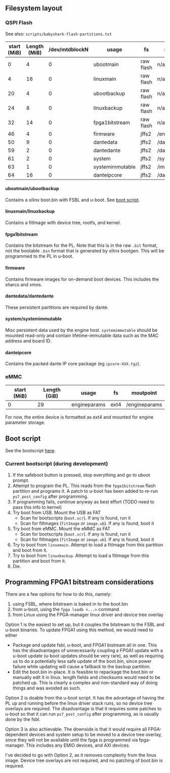 ## Filesystem layout
### QSPI Flash
See also: `scripts/babyshark-flash-partitions.txt`

| start (MiB) | Length (MiB) | /dev/mtdblockN | usage           | fs        | moutpoint       |
| ----------- | ------------ | -------------- | --------------- | --------- | --------------- |
| 0           | 4            | 0              | ubootmain       | raw flash | n/a             |
| 4           | 16           | 0              | linuxmain       | raw flash | n/a             |
| 20          | 4            | 0              | ubootbackup     | raw flash | n/a             |
| 24          | 8            | 0              | linuxbackup     | raw flash | n/a             |
| 32          | 14           | 0              | fpga1bitstream  | raw flash | n/a             |
| 46          | 4            | 0              | firmware        | jffs2     | /enginefirmware |
| 50          | 9            | 0              | dantedata       | jffs2     | /data           |
| 59          | 2            | 0              | dantedante      | jffs2     | /dante          |
| 61          | 2            | 0              | system          | jffs2     | /systempersist  |
| 63          | 1            | 0              | systemimmutable | jffs2     | /immutable      |
| 64          | 16           | 0              | danteipcore     | jffs2     | /danteipcore    |

#### ubootmain/ubootbackup
Contains a xilinx boot.bin with FSBL and u-boot. See [boot script](#boot-script).

#### linuxmain/linuxbackup
Contains a fitImage with device tree, rootfs, and kernel.

#### fpga1bitstream
Contains the bitstream for the PL. Note that this is in the raw `.bit` format,
not the bootable `.bin` format that is generated by xilinx bootgen. This will
be programmed to the PL in u-boot.

#### firmware
Contains firmware images for on-demand boot devices. This includes the sharcs
and xmos.

#### dantedata/dantedante
These persistent partitions are required by dante.

#### system/systemimmutable
Misc persistent data used by the engine host. `systemimmutable` should be
mounted read-only and contain lifetime-immutable data such as the MAC address
and board ID.

#### danteipcore
Contains the packed dante IP core package (eg `ipcore-XXX.tgz`).

### eMMC

| start (MiB) | Length (GiB) | usage        | fs   | moutpoint     |
| ----------- | ------------ | ------------ | --   | ------------- |
| 0           | 29           | engineparams | ext4 | /engineparams |

For now, the entire device is formatted as ext4 and mounted for engine parameter storage.

## Boot script

See the bootscript [here](./meta-enghost/recipes-bsp/u-boot/u-boot-xlnx/digico-uboot-env.env).

### Current bootscript (during development)
1. If the safeboot button is pressed, stop everything and go to uboot prompt.
2. Attempt to program the PL. This reads from the `fpga1bitstream` flash
   partition and programs it. A patch to u-boot has been added to re-run
   `ps7_post_config` after programming.
3. If programming fails, continue anyway as best effort (TODO need to pass this
   info to kernel)
4. Try boot from USB. Mount the USB as FAT
    - Scan for bootscripts (`boot.scr`). If any is found, run it
    - Scan for fitImages (`fitImage` or `image.ub`). If any is found, boot it
5. Try boot from eMMC. Mount the eMMC as FAT
    - Scan for bootscripts (`boot.scr`). If any is found, run it
    - Scan for fitImages (`fitImage` or `image.ub`). If any is found, boot it
6. Try to boot from `linuxmain`. Attempt to load a fitImage from this partition
   and boot from it.
7. Try to boot from `linuxbackup`. Attempt to load a fitImage from this partition
   and boot from it.
8. Die.

## Programming FPGA1 bitstream considerations
There are a few options for how to do this, namely:
1. using FSBL, where bitstream is baked in to the boot.bin
2. from u-boot, using the `fpga loadb <...>` command
3. from Linux using the FPGA-manager linux driver and device tree overlay

Option 1 is the easiest to set up, but it couples the bitstream to the FSBL and
u-boot binaries. To update FPGA1 using this method, we would need to either
- Package and update fsbl, u-boot, and FPGA1 bistream all in one. This has the
  disadvantages of unnecessarily coupling a FPGA1 update with a u-boot update
  (u-boot updates should be very rare), as well as requiring us to do a
  potentially less safe update of the boot.bin, since power failure while
  updating will cause a fallback to the backup partition.
- Edit the boot.bin in-place. It is feasible to repackage the boot.bin or
  manually edit it in linux. length fields and checksums would need to be
  patched up. This is clearly a complex and non-standard way of doing things
  and was avoided as such.

Option 2 is doable from the u-boot script. It has the advantage of having the
PL up and running before the linux driver stack runs, so no device tree
overlays are required. The disadvantage is that it requires some patches to
u-boot so that it can run `ps7_post_config` after programming, as is usually
done by the fsbl.

Option 3 is also achievable. The downside is that it would require all
FPGA-dependent devices and system setup to be moved to a device tree overlay,
since they will not be available until the fpga is programmed via fpga-manager.
This includes any EMIO devices, and AXI devices.



I've decided to go with Option 2, as it removes complexity from the linux
image. Device tree overlays are not required, and no patching of boot.bin is
required.

